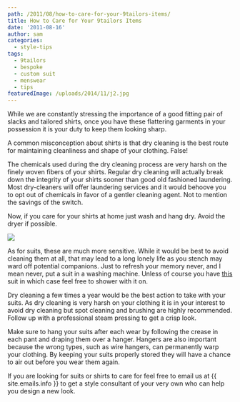 ```yaml
---
path: /2011/08/how-to-care-for-your-9tailors-items/
title: How to Care for Your 9tailors Items
date: '2011-08-16'
author: sam
categories:
  - style-tips
tags:
  - 9tailors
  - bespoke
  - custom suit
  - menswear
  - tips
featuredImage: /uploads/2014/11/j2.jpg
---
```

While we are constantly stressing the importance of a good fitting pair of slacks and tailored shirts, once you have these flattering garments in your possession it is your duty to keep them looking sharp.

A common misconception about shirts is that dry cleaning is the best route for maintaining cleanliness and shape of your clothing. False!

The chemicals used during the dry cleaning process are very harsh on the finely woven fibers of your shirts. Regular dry cleaning will actually break down the integrity of your shirts sooner than good old fashioned laundering. Most dry-cleaners will offer laundering services and it would behoove you to opt out of chemicals in favor of a gentler cleaning agent. Not to mention the savings of the switch.

Now, if you care for your shirts at home just wash and hang dry. Avoid the dryer if possible.

[![](http://1.bp.blogspot.com/-LT0pwFjamiI/TkvuRsUVufI/AAAAAAAAAto/ZvC1Eujp3iw/s400/_MG_9367.jpg)](http://1.bp.blogspot.com/-LT0pwFjamiI/TkvuRsUVufI/AAAAAAAAAto/ZvC1Eujp3iw/s1600/_MG_9367.jpg)

As for suits, these are much more sensitive. While it would be best to avoid cleaning them at all, that may lead to a long lonely life as you stench may ward off potential companions. Just to refresh your memory never, and I mean never, put a suit in a washing machine. Unless of course you have [this](http://web-japan.org/trends/07_lifestyle/lif080707.html) suit in which case feel free to shower with it on.

Dry cleaning a few times a year would be the best action to take with your suits. As dry cleaning is very harsh on your clothing it is in your interest to avoid dry cleaning but spot cleaning and brushing are highly recommended. Follow up with a professional steam pressing to get a crisp look.

Make sure to hang your suits after each wear by following the crease in each pant and draping them over a hanger. Hangers are also important because the wrong types, such as wire hangers, can permanently warp your clothing. By keeping your suits properly stored they will have a chance to air out before you wear them again.

If you are looking for suits or shirts to care for feel free to email us at {{ site.emails.info }} to get a style consultant of your very own who can help you design a new look.